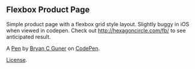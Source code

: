 ## Flexbox Product Page

Simple product page with a flexbox grid style layout. Slightly buggy in iOS when viewed in codepen. Check out http://hexagoncircle.com/fb/ to see anticipated result.

A [Pen](https://codepen.io/bgoonz/pen/MWJLYpq) by [Bryan C Guner](https://codepen.io/bgoonz) on [CodePen](https://codepen.io).

[License](https://codepen.io/bgoonz/pen/MWJLYpq/license).
